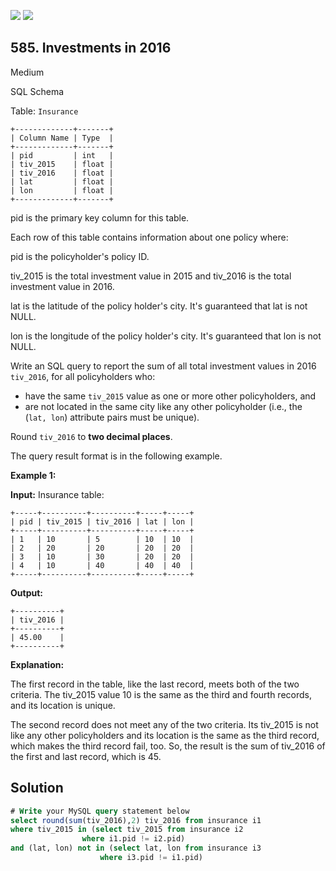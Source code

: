 [![](https://img.shields.io/github/stars/javadev/LeetCode-in-Java?label=Stars&style=flat-square)](https://github.com/javadev/LeetCode-in-Java)
[![](https://img.shields.io/github/forks/javadev/LeetCode-in-Java?label=Fork%20me%20on%20GitHub%20&style=flat-square)](https://github.com/javadev/LeetCode-in-Java/fork)

## 585\. Investments in 2016

Medium

SQL Schema

Table: `Insurance`

    +-------------+-------+ 
    | Column Name | Type  | 
    +-------------+-------+ 
    | pid         | int   | 
    | tiv_2015    | float | 
    | tiv_2016    | float |
    | lat         | float |
    | lon         | float | 
    +-------------+-------+ 

pid is the primary key column for this table. 

Each row of this table contains information about one policy where: 

pid is the policyholder's policy ID. 

tiv\_2015 is the total investment value in 2015 and tiv\_2016 is the total investment value in 2016. 

lat is the latitude of the policy holder's city. It's guaranteed that lat is not NULL. 

lon is the longitude of the policy holder's city. It's guaranteed that lon is not NULL.

Write an SQL query to report the sum of all total investment values in 2016 `tiv_2016`, for all policyholders who:

*   have the same `tiv_2015` value as one or more other policyholders, and
*   are not located in the same city like any other policyholder (i.e., the (`lat, lon`) attribute pairs must be unique).

Round `tiv_2016` to **two decimal places**.

The query result format is in the following example.

**Example 1:**

**Input:** Insurance table: 

    +-----+----------+----------+-----+-----+ 
    | pid | tiv_2015 | tiv_2016 | lat | lon |
    +-----+----------+----------+-----+-----+ 
    | 1   | 10       | 5        | 10  | 10  | 
    | 2   | 20       | 20       | 20  | 20  | 
    | 3   | 10       | 30       | 20  | 20  | 
    | 4   | 10       | 40       | 40  | 40  |
    +-----+----------+----------+-----+-----+

**Output:** 

    +----------+ 
    | tiv_2016 | 
    +----------+ 
    | 45.00    | 
    +----------+

**Explanation:**

The first record in the table, like the last record, meets both of the two criteria.
The tiv\_2015 value 10 is the same as the third and fourth records, and its location is unique.

The second record does not meet any of the two criteria. Its tiv\_2015 is not like any other policyholders and its location is the same as the third record, which makes the third record fail, too.
So, the result is the sum of tiv\_2016 of the first and last record, which is 45.

## Solution

```sql
# Write your MySQL query statement below
select round(sum(tiv_2016),2) tiv_2016 from insurance i1
where tiv_2015 in (select tiv_2015 from insurance i2
                where i1.pid != i2.pid)
and (lat, lon) not in (select lat, lon from insurance i3
                    where i3.pid != i1.pid)
```